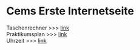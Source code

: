# Cems Erste Internetseite
Taschenrechner >>>
[link](https://cem1603.github.io/taschenrechner.html)
<br>
Praktikumsplan >>>
[link](https://cem1603.github.io/PRAKTIKUMSPLANTABELLE.html)
<br>
Uhrzeit >>>
[link](https://cem1603.github.io/uhrzeit.html)
